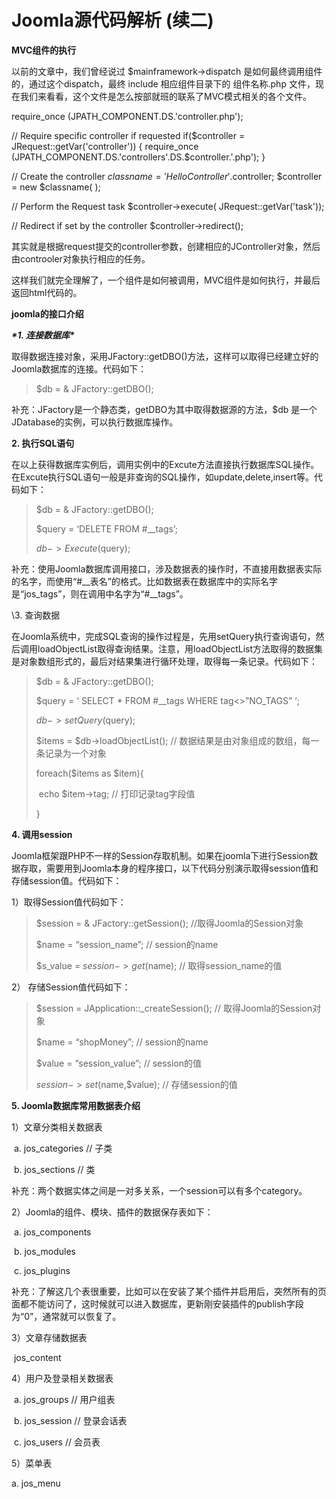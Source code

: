 # Joomla源代码解析 (续二)

**MVC组件的执行**



以前的文章中，我们曾经说过 $mainframework->dispatch 是如何最终调用组件的，通过这个dispatch，最终 include 相应组件目录下的 组件名称.php 文件，现在我们来看看，这个文件是怎么按部就班的联系了MVC模式相关的各个文件。

require_once (JPATH_COMPONENT.DS.'controller.php');

// Require specific controller if requested
if($controller = JRequest::getVar('controller')) {
require_once (JPATH_COMPONENT.DS.'controllers'.DS.$controller.'.php');
}

// Create the controller
$classname = 'HelloController'.$controller;
$controller = new $classname( );

// Perform the Request task
$controller->execute( JRequest::getVar('task'));

// Redirect if set by the controller
$controller->redirect();

其实就是根据request提交的controller参数，创建相应的JController对象，然后由controoler对象执行相应的任务。

这样我们就完全理解了，一个组件是如何被调用，MVC组件是如何执行，并最后返回html代码的。



**joomla的接口介绍**



 ***\*1. 连接数据库\****

  取得数据连接对象，采用JFactory::getDBO()方法，这样可以取得已经建立好的Joomla数据库的连接。代码如下：

>   $db = & JFactory::getDBO();

  补充：JFactory是一个静态类，getDBO为其中取得数据源的方法，$db 是一个JDatabase的实例，可以执行数据库操作。

  **2. 执行SQL语句**

  在以上获得数据库实例后，调用实例中的Excute方法直接执行数据库SQL操作。在Excute执行SQL语句一般是非查询的SQL操作，如update,delete,insert等。代码如下：

>   $db = & JFactory::getDBO();
>
>   $query = ‘DELETE FROM #__tags’;
>
>   $db->Execute($query);

  补充：使用Joomla数据库调用接口，涉及数据表的操作时，不直接用数据表实际的名字，而使用“#__表名”的格式。比如数据表在数据库中的实际名字是“jos_tags”，则在调用中名字为“#__tags”。

  \3. 查询数据

  在Joomla系统中，完成SQL查询的操作过程是，先用setQuery执行查询语句，然后调用loadObjectList取得查询结果。注意，用loadObjectList方法取得的数据集是对象数组形式的，最后对结果集进行循环处理，取得每一条记录。代码如下：

>   $db = & JFactory::getDBO();
>
>   $query = ‘ SELECT * FROM #__tags WHERE tag<>”NO_TAGS” ‘;
>
>   $db->setQuery($query);
>
>   $items = $db->loadObjectList(); // 数据结果是由对象组成的数组，每一条记录为一个对象
>
>   foreach($items as $item){
>
> ​    echo $item->tag; // 打印记录tag字段值
>
>   }

  **4. 调用session**

  Joomla框架跟PHP不一样的Session存取机制。如果在joomla下进行Session数据存取，需要用到Joomla本身的程序接口，以下代码分别演示取得session值和存储session值。代码如下：

  1）取得Session值代码如下：

>   $session = & JFactory::getSession(); //取得Joomla的Session对象
>
>   $name = “session_name”; // session的name
>
>   $s_value = $session->get($name); // 取得session_name的值

  2） 存储Session值代码如下：

>   $session = JApplication::_createSession(); // 取得Joomla的Session对象
>
>   $name = “shopMoney”; // session的name
>
>   $value = “session_value”; // session的值
>
>   $session->set($name,$value); // 存储session的值

  **5. Joomla数据库常用数据表介绍**

  1）文章分类相关数据表

​    a. jos_categories // 子类

​    b. jos_sections // 类

  补充：两个数据实体之间是一对多关系，一个session可以有多个category。

  2）Joomla的组件、模块、插件的数据保存表如下：

​    a. jos_components

​    b. jos_modules

​    c. jos_plugins

  补充：了解这几个表很重要，比如可以在安装了某个插件并启用后，突然所有的页面都不能访问了，这时候就可以进入数据库，更新刚安装插件的publish字段为“0”，通常就可以恢复了。

  3）文章存储数据表

​    jos_content

  4）用户及登录相关数据表

​    a. jos_groups // 用户组表

​    b. jos_session // 登录会话表

​    c. jos_users // 会员表

  5）菜单表

  a. jos_menu